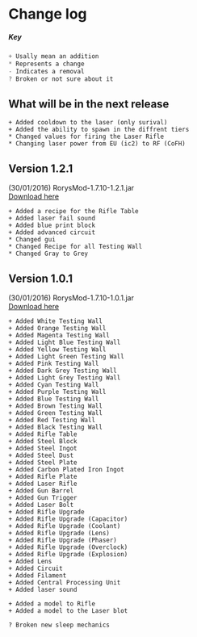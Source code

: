 # Change log
##### Key
```java
+ Usally mean an addition
* Represents a change
- Indicates a removal 
? Broken or not sure about it
```
## What will be in the next release
```
+ Added cooldown to the laser (only surival)
+ Added the ability to spawn in the diffrent tiers
* Changed values for firing the Laser Rifle
* Changing laser power from EU (ic2) to RF (CoFH)
```

## Version 1.2.1
(30/01/2016) RorysMod-1.7.10-1.2.1.jar<br>
[Download here](https://github.com/GOGO98901/RorysMod/releases/tag/1.2.1)
```
+ Added a recipe for the Rifle Table
+ Added laser fail sound
+ Added blue print block
+ Added advanced circuit
* Changed gui
* Changed Recipe for all Testing Wall
* Changed Gray to Grey
```

## Version 1.0.1
(30/01/2016) RorysMod-1.7.10-1.0.1.jar<br>
[Download here](https://github.com/GOGO98901/RorysMod/releases/tag/1.0.1)
```
+ Added White Testing Wall
+ Added Orange Testing Wall
+ Added Magenta Testing Wall
+ Added Light Blue Testing Wall
+ Added Yellow Testing Wall
+ Added Light Green Testing Wall
+ Added Pink Testing Wall
+ Added Dark Grey Testing Wall
+ Added Light Grey Testing Wall
+ Added Cyan Testing Wall
+ Added Purple Testing Wall
+ Added Blue Testing Wall
+ Added Brown Testing Wall
+ Added Green Testing Wall
+ Added Red Testing Wall
+ Added Black Testing Wall
+ Added Rifle Table
+ Added Steel Block
+ Added Steel Ingot
+ Added Steel Dust
+ Added Steel Plate
+ Added Carbon Plated Iron Ingot
+ Added Rifle Plate
+ Added Laser Rifle
+ Added Gun Barrel
+ Added Gun Trigger
+ Added Laser Bolt
+ Added Rifle Upgrade
+ Added Rifle Upgrade (Capacitor)
+ Added Rifle Upgrade (Coolant)
+ Added Rifle Upgrade (Lens)
+ Added Rifle Upgrade (Phaser)
+ Added Rifle Upgrade (Overclock)
+ Added Rifle Upgrade (Explosion)
+ Added Lens
+ Added Circuit
+ Added Filament
+ Added Central Processing Unit
+ Added laser sound

+ Added a model to Rifle
+ Added a model to the Laser blot

? Broken new sleep mechanics
```
